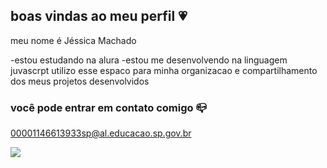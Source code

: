 ## boas vindas ao meu perfil 💗

meu nome é Jéssica Machado

-estou estudando na alura
-estou me desenvolvendo na linguagem juvascrpt
utilizo esse espaco para minha organizacao e compartilhamento dos meus projetos desenvolvidos

### você pode entrar em contato comigo 📪

00001146613933sp@al.educacao.sp.gov.br

![](https://media1.tenor.com/m/DcbNSBghVIMAAAAd/rapunzel-tangled.gif)
